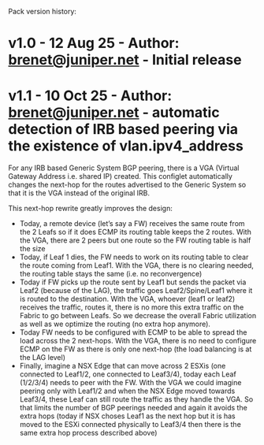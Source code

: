 Pack version history:
   # v1.0 - 12 Aug 25 - Author: brenet@juniper.net - Initial release
   # v1.1 - 10 Oct 25 - Author: brenet@juniper.net - automatic detection of IRB based peering via the existence of vlan.ipv4_address

For any IRB based Generic System BGP peering, there is a VGA (Virtual Gateway Address i.e. shared IP) created. 
This configlet automatically changes the next-hop for the routes advertised to the Generic System so that it is the VGA instead of the original IRB. 

This next-hop rewrite greatly improves the design:
   - Today, a remote device (let’s say a FW) receives the same route from the 2 Leafs so if it does ECMP its routing table keeps the 2 routes. With the VGA, there are 2 peers but one route so the FW routing table is half the size
   - Today, if Leaf 1 dies, the FW needs to work on its routing table to clear the route coming from Leaf1. With the VGA, there is no clearing needed, the routing table stays the same (i.e. no reconvergence)
   - Today if FW picks up the route sent by Leaf1 but sends the packet via Leaf2 (because of the LAG), the traffic goes Leaf2/Spine/Leaf1 where it is routed to the destination. With the VGA, whoever (leaf1 or leaf2) receives the traffic, routes it, there is no more this extra traffic on the Fabric to go between Leafs. So we decrease the overall Fabric utilization as well as we optimize the routing (no extra hop anymore).
   - Today FW needs to be configured with ECMP to be able to spread the load across the 2 next-hops. With the VGA, there is no need to configure ECMP on the FW as there is only one next-hop (the load balancing is at the LAG level)
   - Finally, imagine a NSX Edge that can move across 2 ESXis (one connected to Leaf1/2, one connected to Leaf3/4), today each Leaf (1/2/3/4) needs to peer with the FW. With the VGA we could imagine peering only with Leaf1/2 and when the NSX Edge moved towards Leaf3/4, these Leaf can still route the traffic as they handle the VGA. So that limits the number of BGP peerings needed and again it avoids the extra hops (today if NSX choses Leaf1 as the next hop but it is has moved to the ESXi connected physically to Leaf3/4 then there is the same extra hop process described above)
